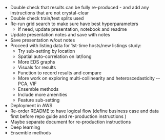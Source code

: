 - Double check that results can be fully re-produced - and add any instructions that are not crystal-clear
- Double check train/test splits used
- Re-run grid search to make sure have best hyperparameters
  - If need, update presentation, notebook and readme
- Update presentation notes and save with notes
- Save presentation w/out notes
- Proceed with listing data for 1st-time hosts/new listings study:
  - Try sub-setting by location
  - Spatial auto-correlation on lat/long
  - More EDS graphs
  - Visuals for results
  - Function to record results and compare
  - More work on exploring multi-collinearity and heteroscedasticity -- PCA, VIF
  - Ensemble methods
  - Include more amenities
  - Feature sub-setting
- Deployment in AWS
- Re-order README to have logical flow (define business case and data first before repo guide and re-production instructions
)
- Maybe separate document for re-production instructions
- Deep learning
- Ensemble methods